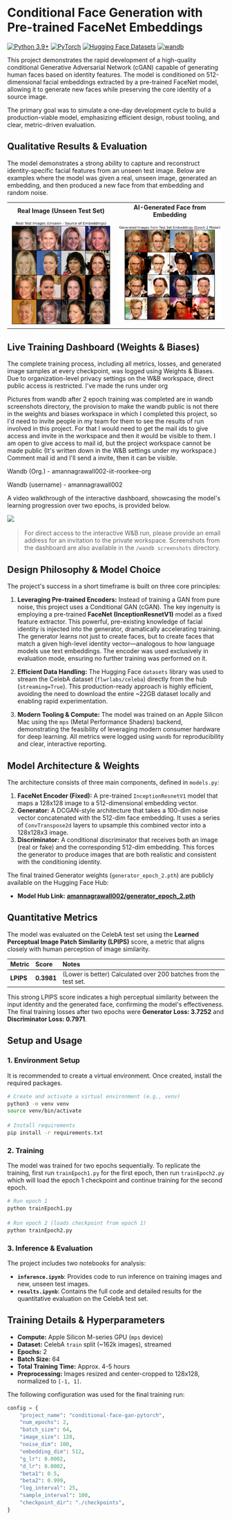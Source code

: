 # Conditional Face Generation with Pre-trained FaceNet Embeddings

[![Python 3.9+](https://img.shields.io/badge/python-3.9+-blue.svg)](https://www.python.org/downloads/)
[![PyTorch](https://img.shields.io/badge/PyTorch-%23EE4C2C.svg?style=flat&logo=PyTorch&logoColor=white)](https://pytorch.org/)
[![Hugging Face Datasets](https://img.shields.io/badge/%F0%9F%A4%97%20Hugging%20Face-Datasets-yellow)](https://huggingface.co/datasets)
[![wandb](https://img.shields.io/badge/wandb-visualize-yellowgreen)](https://wandb.ai)

This project demonstrates the rapid development of a high-quality conditional Generative Adversarial Network (cGAN) capable of generating human faces based on identity features. The model is conditioned on 512-dimensional facial embeddings extracted by a pre-trained FaceNet model, allowing it to generate new faces while preserving the core identity of a source image.

The primary goal was to simulate a one-day development cycle to build a production-viable model, emphasizing efficient design, robust tooling, and clear, metric-driven evaluation.

## Qualitative Results & Evaluation

The model demonstrates a strong ability to capture and reconstruct identity-specific facial features from an unseen test image. Below are examples where the model was given a real, unseen image, generated an embedding, and then produced a new face from that embedding and random noise.

<table>
  <tr align="center">
    <td><b>Real Image (Unseen Test Set)</b></td>
    <td><b>AI-Generated Face from Embedding</b></td>
  </tr>
  <tr align="center">
    <td>
      <img src="./assets/realTestImageUnseen.png" alt="Real Unseen Test Image" width="300">
    </td>
    <td>
      <img src="./assets/generatedImageFromTestSetEmbedding.png" alt="Generated Image" width="300">
    </td>
  </tr>
</table>

## Live Training Dashboard (Weights & Biases)

The complete training process, including all metrics, losses, and generated image samples at every checkpoint, was logged using Weights & Biases. Due to organization-level privacy settings on the W&B workspace, direct public access is restricted. I've made the runs under org

Pictures from wandb after 2 epoch training was completed are in wandb screenshots directory, the provision to make the wandb public is not there in the weights and biases workspace in which I completed this project, so I'd need to invite people in my team for them to see the results of run involved in this project. For that I would need to get the mail ids to give access and invite in the workspace and then it would be visible to them. I am open to give access to mail id, but the project workspace cannot be made public (It's written down in the W&B settings under my workspace.) Comment mail id and I'll send a invite, then it can be visible.

Wandb (Org.) - amannagrawall002-iit-roorkee-org

Wandb (username) - amannagrawall002

A video walkthrough of the interactive dashboard, showcasing the model's learning progression over two epochs, is provided below.

<a href="https://www.loom.com/share/786e7cd321924bc3b46da82175989113?sid=7c7c0c10-df79-489c-b9ab-e55b6709dc4a">
  <img style="max-width:300px;" src="https://cdn.loom.com/sessions/thumbnails/786e7cd321924bc3b46da82175989113-with-play.gif">
</a>

> For direct access to the interactive W&B run, please provide an email address for an invitation to the private workspace. Screenshots from the dashboard are also available in the `/wandb screenshots` directory.

## Design Philosophy & Model Choice

The project's success in a short timeframe is built on three core principles:

1.  **Leveraging Pre-trained Encoders:** Instead of training a GAN from pure noise, this project uses a Conditional GAN (cGAN). The key ingenuity is employing a pre-trained **FaceNet (InceptionResnetV1)** model as a fixed feature extractor. This powerful, pre-existing knowledge of facial identity is injected into the generator, dramatically accelerating training. The generator learns not just to create faces, but to create faces that match a given high-level identity vector—analogous to how language models use text embeddings. The encoder was used exclusively in evaluation mode, ensuring no further training was performed on it.

2.  **Efficient Data Handling:** The Hugging Face `datasets` library was used to stream the CelebA dataset (`flwrlabs/celeba`) directly from the hub (`streaming=True`). This production-ready approach is highly efficient, avoiding the need to download the entire ~22GB dataset locally and enabling rapid experimentation.

3.  **Modern Tooling & Compute:** The model was trained on an Apple Silicon Mac using the `mps` (Metal Performance Shaders) backend, demonstrating the feasibility of leveraging modern consumer hardware for deep learning. All metrics were logged using `wandb` for reproducibility and clear, interactive reporting.

## Model Architecture & Weights

The architecture consists of three main components, defined in `models.py`:

1.  **FaceNet Encoder (Fixed):** A pre-trained `InceptionResnetV1` model that maps a 128x128 image to a 512-dimensional embedding vector.
2.  **Generator:** A DCGAN-style architecture that takes a 100-dim noise vector concatenated with the 512-dim face embedding. It uses a series of `ConvTranspose2d` layers to upsample this combined vector into a 128x128x3 image.
3.  **Discriminator:** A conditional discriminator that receives both an image (real or fake) and the corresponding 512-dim embedding. This forces the generator to produce images that are both realistic and consistent with the conditioning identity.

The final trained Generator weights (`generator_epoch_2.pth`) are publicly available on the Hugging Face Hub:
* **Model Hub Link:** [**amannagrawall002/generator_epoch_2.pth**](https://huggingface.co/amannagrawall002/generator_epoch_2.pth/tree/main)

## Quantitative Metrics

The model was evaluated on the CelebA test set using the **Learned Perceptual Image Patch Similarity (LPIPS)** score, a metric that aligns closely with human perception of image similarity.

| Metric | Score | Notes |
| :--- | :--- | :--- |
| **LPIPS** | **0.3981** | (Lower is better) Calculated over 200 batches from the test set. |

This strong LPIPS score indicates a high perceptual similarity between the input identity and the generated face, confirming the model's effectiveness. The final training losses after two epochs were **Generator Loss: 3.7252** and **Discriminator Loss: 0.7971**.

## Setup and Usage

### 1. Environment Setup

It is recommended to create a virtual environment. Once created, install the required packages.

```bash
# Create and activate a virtual environment (e.g., venv)
python3 -m venv venv
source venv/bin/activate

# Install requirements
pip install -r requirements.txt
````

### 2\. Training

The model was trained for two epochs sequentially. To replicate the training, first run `trainEpoch1.py` for the first epoch, then run `trainEpoch2.py` which will load the epoch 1 checkpoint and continue training for the second epoch.

```bash
# Run epoch 1
python trainEpoch1.py

# Run epoch 2 (loads checkpoint from epoch 1)
python trainEpoch2.py
```

### 3\. Inference & Evaluation

The project includes two notebooks for analysis:

  * **`inference.ipynb`**: Provides code to run inference on training images and new, unseen test images.
  * **`results.ipynb`**: Contains the full code and detailed results for the quantitative evaluation on the CelebA test set.

## Training Details & Hyperparameters

  * **Compute:** Apple Silicon M-series GPU (`mps` device)
  * **Dataset:** CelebA `train` split (\~162k images), streamed
  * **Epochs:** 2
  * **Batch Size:** 64
  * **Total Training Time:** Approx. 4-5 hours
  * **Preprocessing:** Images resized and center-cropped to 128x128, normalized to `[-1, 1]`.

The following configuration was used for the final training run:

```python
config = {
    "project_name": "conditional-face-gan-pytorch",
    "num_epochs": 2,
    "batch_size": 64,
    "image_size": 128,
    "noise_dim": 100,
    "embedding_dim": 512,
    "g_lr": 0.0002,
    "d_lr": 0.0002,
    "beta1": 0.5,
    "beta2": 0.999,
    "log_interval": 25,
    "sample_interval": 100,
    "checkpoint_dir": "./checkpoints",
}
```
